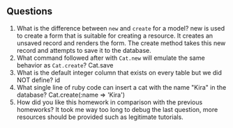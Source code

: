 ## Questions

1. What is the difference between `new` and `create` for a model?
new is used to create a form that is suitable for creating a resource. It creates an unsaved record and renders the form. The create method takes this new record and attempts to save it to the database.
2. What command followed after with `Cat.new` will emulate the same behavior as `Cat.create`?
Cat.save
3. What is the default integer column that exists on every table but we did NOT define?
id
4. What single line of ruby code can insert a cat with the name "Kira" in the database?
Cat.create(:name => 'Kira')
5. How did you like this homework in comparison with the previous homeworks?
It took me way too long to debug the last question, more resources should be provided such as legitimate tutorials.